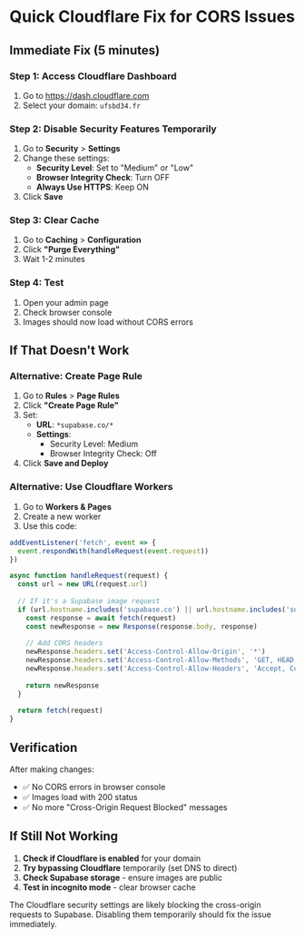 # Quick Cloudflare Fix for CORS Issues

## Immediate Fix (5 minutes)

### Step 1: Access Cloudflare Dashboard
1. Go to https://dash.cloudflare.com
2. Select your domain: `ufsbd34.fr`

### Step 2: Disable Security Features Temporarily
1. Go to **Security** > **Settings**
2. Change these settings:
   - **Security Level**: Set to "Medium" or "Low"
   - **Browser Integrity Check**: Turn OFF
   - **Always Use HTTPS**: Keep ON
3. Click **Save**

### Step 3: Clear Cache
1. Go to **Caching** > **Configuration**
2. Click **"Purge Everything"**
3. Wait 1-2 minutes

### Step 4: Test
1. Open your admin page
2. Check browser console
3. Images should now load without CORS errors

## If That Doesn't Work

### Alternative: Create Page Rule
1. Go to **Rules** > **Page Rules**
2. Click **"Create Page Rule"**
3. Set:
   - **URL**: `*supabase.co/*`
   - **Settings**:
     - Security Level: Medium
     - Browser Integrity Check: Off
4. Click **Save and Deploy**

### Alternative: Use Cloudflare Workers
1. Go to **Workers & Pages**
2. Create a new worker
3. Use this code:

```javascript
addEventListener('fetch', event => {
  event.respondWith(handleRequest(event.request))
})

async function handleRequest(request) {
  const url = new URL(request.url)
  
  // If it's a Supabase image request
  if (url.hostname.includes('supabase.co') || url.hostname.includes('supabase.com')) {
    const response = await fetch(request)
    const newResponse = new Response(response.body, response)
    
    // Add CORS headers
    newResponse.headers.set('Access-Control-Allow-Origin', '*')
    newResponse.headers.set('Access-Control-Allow-Methods', 'GET, HEAD, OPTIONS')
    newResponse.headers.set('Access-Control-Allow-Headers', 'Accept, Content-Type')
    
    return newResponse
  }
  
  return fetch(request)
}
```

## Verification

After making changes:
- ✅ No CORS errors in browser console
- ✅ Images load with 200 status
- ✅ No more "Cross-Origin Request Blocked" messages

## If Still Not Working

1. **Check if Cloudflare is enabled** for your domain
2. **Try bypassing Cloudflare** temporarily (set DNS to direct)
3. **Check Supabase storage** - ensure images are public
4. **Test in incognito mode** - clear browser cache

The Cloudflare security settings are likely blocking the cross-origin requests to Supabase. Disabling them temporarily should fix the issue immediately.